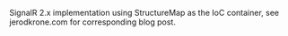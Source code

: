 ﻿SignalR 2.x implementation using StructureMap as the IoC container, see jerodkrone.com for corresponding blog post.  